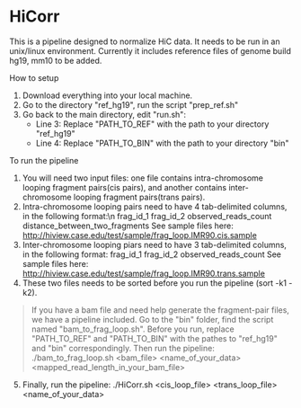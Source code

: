 # HiCorr
This is a pipeline designed to normalize HiC data. It needs to be run in an unix/linux environment. Currently it includes reference files of genome build hg19, mm10 to be added.

How to setup
1. Download everything into your local machine.
2. Go to the directory "ref_hg19", run the script "prep_ref.sh"
3. Go back to the main directory, edit "run.sh":
   - Line 3: Replace "PATH_TO_REF" with the path to your directory "ref_hg19"
   - Line 4: Replace "PATH_TO_BIN" with the path to your directory "bin"

To run the pipeline
1. You will need two input files: one file contains intra-chromosome looping fragment pairs(cis pairs), and another contains inter-chromosome looping fragment pairs(trans pairs).
2. Intra-chromosome looping pairs need to have 4 tab-delimited columns, in the following format:\n
    frag_id_1    frag_id_2    observed_reads_count    distance_between_two_fragments
    See sample files here: http://hiview.case.edu/test/sample/frag_loop.IMR90.cis.sample
3. Inter-chromosome looping piars need to have 3 tab-delimited columns, in the following format:
    frag_id_1    frag_id_2    observed_reads_count
    See sample files here: http://hiview.case.edu/test/sample/frag_loop.IMR90.trans.sample
4. These two files needs to be sorted before you run the pipeline (sort -k1 -k2).
>If you have a bam file and need help generate the fragment-pair files, we have a pipeline included. Go to the "bin" folder, find the script named "bam_to_frag_loop.sh". 
>Before you run, replace "PATH_TO_REF" and "PATH_TO_BIN" with the pathes to "ref_hg19" and "bin" correspondingly. 
>Then run the pipeline: ./bam_to_frag_loop.sh <bam_file> <name_of_your_data> <mapped_read_length_in_your_bam_file> 

5. Finally, run the pipeline:
./HiCorr.sh <cis_loop_file> <trans_loop_file> <name_of_your_data>
